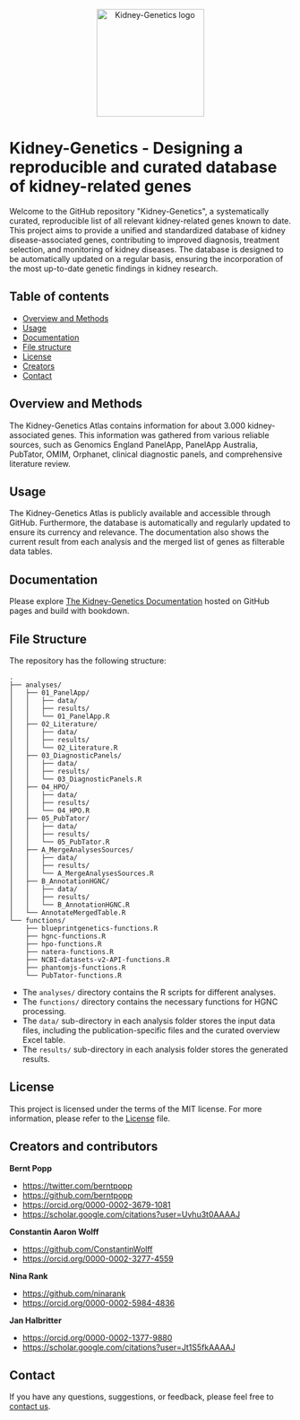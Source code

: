 <p align="center">
    <img src="documentation/static/img/logo/kidney-genetics_logo.png" alt="Kidney-Genetics logo" width="192" height="192">
</p>

# Kidney-Genetics - Designing a reproducible and curated database of kidney-related genes
Welcome to the GitHub repository  "Kidney-Genetics", a systematically curated, reproducible list of all relevant kidney-related genes known to date. This project aims to provide a unified and standardized database of kidney disease-associated genes, contributing to improved diagnosis, treatment selection, and monitoring of kidney diseases. The database is designed to be automatically updated on a regular basis, ensuring the incorporation of the most up-to-date genetic findings in kidney research.


## Table of contents

- [Overview and Methods](#overview-and-methods)
- [Usage](#usage)
- [Documentation](#documentation)
- [File structure](#file-structure)
- [License](#license)
- [Creators](#creators-and-contributors)
- [Contact](#contact)


## Overview and Methods

The Kidney-Genetics Atlas contains information for about 3.000 kidney-associated genes. This information was gathered from various reliable sources, such as Genomics England PanelApp, PanelApp Australia, PubTator, OMIM, Orphanet, clinical diagnostic panels, and comprehensive literature review.


## Usage

The Kidney-Genetics Atlas is publicly available and accessible through GitHub. Furthermore, the database is automatically and regularly updated to ensure its currency and relevance.
The documentation also shows the current result from each analysis and the merged list of genes as filterable data tables.


## Documentation

Please explore [The Kidney-Genetics Documentation](https://halbritter-lab.github.io/kidney-genetics-v1/) hosted on GitHub pages and build with bookdown.


## File Structure

The repository has the following structure:

```
.
├── analyses/
│   ├── 01_PanelApp/
│   │   ├── data/
│   │   ├── results/
│   │   └── 01_PanelApp.R
│   ├── 02_Literature/
│   │   ├── data/
│   │   ├── results/
│   │   └── 02_Literature.R
│   ├── 03_DiagnosticPanels/
│   │   ├── data/
│   │   ├── results/
│   │   └── 03_DiagnosticPanels.R
│   ├── 04_HPO/
│   │   ├── data/
│   │   ├── results/
│   │   └── 04_HPO.R
│   ├── 05_PubTator/
│   │   ├── data/
│   │   ├── results/
│   │   └── 05_PubTator.R
│   ├── A_MergeAnalysesSources/
│   │   ├── data/
│   │   ├── results/
│   │   └── A_MergeAnalysesSources.R
│   ├── B_AnnotationHGNC/
│   │   ├── data/
│   │   ├── results/
│   │   └── B_AnnotationHGNC.R
│   └── AnnotateMergedTable.R
└── functions/
    ├── blueprintgenetics-functions.R
    ├── hgnc-functions.R
    ├── hpo-functions.R
    ├── natera-functions.R
    ├── NCBI-datasets-v2-API-functions.R
    ├── phantomjs-functions.R
    └── PubTator-functions.R
```

- The `analyses/` directory contains the R scripts for different analyses.
- The `functions/` directory contains the necessary functions for HGNC processing.
- The `data/` sub-directory in each analysis folder stores the input data files, including the publication-specific files and the curated overview Excel table.
- The `results/` sub-directory in each analysis folder stores the generated results.


## License

This project is licensed under the terms of the MIT license. For more information, please refer to the [License](LICENSE.md) file.


## Creators and contributors

**Bernt Popp**

- <https://twitter.com/berntpopp>
- <https://github.com/berntpopp>
- <https://orcid.org/0000-0002-3679-1081>
- <https://scholar.google.com/citations?user=Uvhu3t0AAAAJ>

**Constantin Aaron Wolff**

- <https://github.com/ConstantinWolff>
- <https://orcid.org/0000-0002-3277-4559>

**Nina Rank**

- <https://github.com/ninarank>
- <https://orcid.org/0000-0002-5984-4836>

**Jan Halbritter**

- <https://orcid.org/0000-0002-1377-9880>
- <https://scholar.google.com/citations?user=Jt1S5fkAAAAJ>

## Contact

If you have any questions, suggestions, or feedback, please feel free to [contact us](contact.md).
